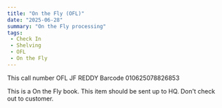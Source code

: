 ```yaml
---
title: "On the Fly (OFL)"
date: "2025-06-28"
summary: "On the Fly processing"
tags:
 - Check In
 - Shelving
 - OFL
 - On the Fly
---
```


This call number OFL JF REDDY 
Barcode 010625078826853

This is a On the Fly book. This item should be sent up to HQ. Don't check out to customer. 
